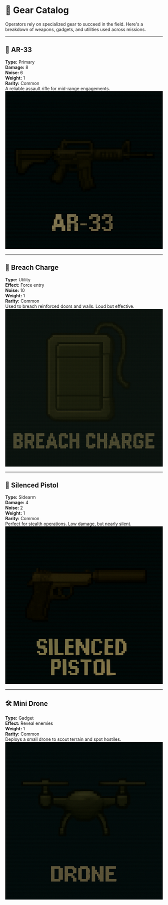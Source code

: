 # 🧰 Gear Catalog

Operators rely on specialized gear to succeed in the field. Here's a breakdown of weapons, gadgets, and utilities used across missions.

---

## 🔫 AR-33  

**Type:** Primary  
**Damage:** 8  
**Noise:** 6  
**Weight:** 1  
**Rarity:** Common  
A reliable assault rifle for mid-range engagements.  
![AR-33](../images/gear_AR-33.png)

---

## 🔧 Breach Charge  

**Type:** Utility  
**Effect:** Force entry  
**Noise:** 10  
**Weight:** 1  
**Rarity:** Common  
Used to breach reinforced doors and walls. Loud but effective.  
![BreachCharge](../images/gear_BreachCharge.png)

---

## 🤫 Silenced Pistol  

**Type:** Sidearm  
**Damage:** 4  
**Noise:** 2  
**Weight:** 1  
**Rarity:** Common  
Perfect for stealth operations. Low damage, but nearly silent.  
![SilencedPistol](../images/gear_SilencedPistol.png)

---

## 🛠️ Mini Drone  

**Type:** Gadget  
**Effect:** Reveal enemies  
**Weight:** 1  
**Rarity:** Common  
Deploys a small drone to scout terrain and spot hostiles.  
![MiniDrone](../images/gear_MiniDrone.png)
